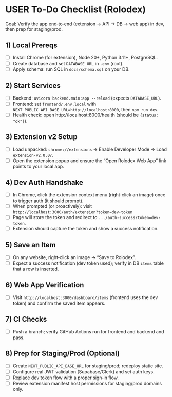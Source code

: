 # USER To‑Do Checklist (Rolodex)

Goal: Verify the app end‑to‑end (extension → API → DB → web app) in dev, then prep for staging/prod.

## 1) Local Prereqs
- [ ] Install Chrome (for extension), Node 20+, Python 3.11+, PostgreSQL.
- [ ] Create database and set `DATABASE_URL` in `.env` (root).
- [ ] Apply schema: run SQL in `docs/schema.sql` on your DB.

## 2) Start Services
- [ ] Backend: `uvicorn backend.main:app --reload` (expects `DATABASE_URL`).
- [ ] Frontend: set `frontend/.env.local` with `NEXT_PUBLIC_API_BASE_URL=http://localhost:8000`, then `npm run dev`.
- [ ] Health check: open http://localhost:8000/health (should be `{status: "ok"}`).

## 3) Extension v2 Setup
- [ ] Load unpacked: `chrome://extensions` → Enable Developer Mode → Load `extension-v2.0.0/`.
- [ ] Open the extension popup and ensure the “Open Rolodex Web App” link points to your local app.

## 4) Dev Auth Handshake
- [ ] In Chrome, click the extension context menu (right‑click an image) once to trigger auth (it should prompt).
- [ ] When prompted (or proactively): visit `http://localhost:3000/auth/extension?token=dev-token`
- [ ] Page will store the token and redirect to `.../auth-success?token=dev-token`.
- [ ] Extension should capture the token and show a success notification.

## 5) Save an Item
- [ ] On any website, right‑click an image → “Save to Rolodex”.
- [ ] Expect a success notification (dev token used); verify in DB `items` table that a row is inserted.

## 6) Web App Verification
- [ ] Visit `http://localhost:3000/dashboard/items` (frontend uses the dev token) and confirm the saved item appears.

## 7) CI Checks
- [ ] Push a branch; verify GitHub Actions run for frontend and backend and pass.

## 8) Prep for Staging/Prod (Optional)
- [ ] Create `NEXT_PUBLIC_API_BASE_URL` for staging/prod; redeploy static site.
- [ ] Configure real JWT validation (Supabase/Clerk) and set auth keys.
- [ ] Replace dev token flow with a proper sign‑in flow.
- [ ] Review extension manifest host permissions for staging/prod domains only.
